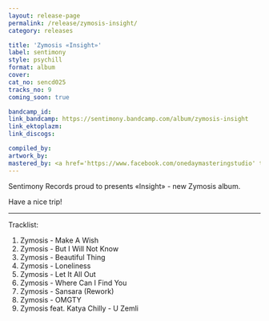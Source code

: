 ```yaml
---
layout: release-page
permalink: /release/zymosis-insight/
category: releases

title: 'Zymosis «Insight»'
label: sentimony
style: psychill
format: album
cover: 
cat_no: sencd025
tracks_no: 9
coming_soon: true

bandcamp_id: 
link_bandcamp: https://sentimony.bandcamp.com/album/zymosis-insight
link_ektoplazm: 
link_discogs: 

compiled_by: 
artwork_by: 
mastered_by: <a href='https://www.facebook.com/onedaymasteringstudio' target='_blank'>One Day Mastering Studio</a>
---
```


Sentimony Records proud to presents «Insight» - new Zymosis album.

Have a nice trip!

---
Tracklist:

01. Zymosis - Make A Wish
02. Zymosis - But I Will Not Know
03. Zymosis - Beautiful Thing
04. Zymosis - Loneliness
05. Zymosis - Let It All Out
06. Zymosis - Where Can I Find You
07. Zymosis - Sansara (Rework)
08. Zymosis - OMGTY
09. Zymosis feat. Katya Chilly - U Zemli
